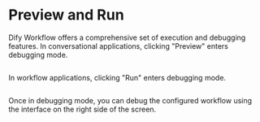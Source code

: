 # Preview and Run

Dify Workflow offers a comprehensive set of execution and debugging features. In conversational applications, clicking "Preview" enters debugging mode.

<figure><img src="https://assets-docs.dify.ai/dify-enterprise-mintlify/en/guides/workflow/debug-and-preview/91379dc42d0d815e52ddad0cc5450a46.png" alt=""><figcaption></figcaption></figure>

In workflow applications, clicking "Run" enters debugging mode.

<figure><img src="https://assets-docs.dify.ai/dify-enterprise-mintlify/en/guides/workflow/debug-and-preview/b92d7536392b1e1f2423d0e3aa113915.png" alt=""><figcaption></figcaption></figure>

Once in debugging mode, you can debug the configured workflow using the interface on the right side of the screen.
